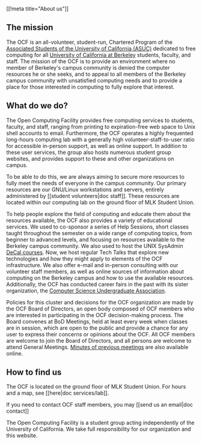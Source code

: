 [[!meta title="About us"]]


## The mission

The OCF is an all-volunteer, student-run, Chartered Program of the [Associated
Students of the University of California (ASUC)][asuc] dedicated to free
computing for all [University of California at Berkeley][berkeley] students,
faculty, and staff.  The mission of the OCF is to provide an environment where
no member of Berkeley's campus community is denied the computer resources he or
she seeks, and to appeal to all members of the Berkeley campus community with
unsatisfied computing needs and to provide a place for those interested in
computing to fully explore that interest.

## What do we do?

The Open Computing Facility provides free computing services to students,
faculty, and staff, ranging from printing to expiration-free web space to Unix
shell accounts to email. Furthermore, the OCF operates a highly frequented
long-hours computing lab with a generally high volunteer-staff-to-user ratio
for accessible in-person support, as well as online support. In addition to
these user services, the group also hosts numerous student group websites, and
provides support to these and other organizations on campus.

To be able to do this, we are always aiming to secure more resources to fully
meet the needs of everyone in the campus community.  Our primary resources are
our GNU/Linux workstations and servers, entirely administered by [[student
volunteers|doc staff]]. These resources are located within our computing lab on
the ground floor of MLK Student Union.

To help people explore the field of computing and educate them about the
resources available, the OCF also provides a variety of educational services.
We used to co-sponsor a series of Help Sessions, short classes taught
throughout the semester on a wide range of computing topics, from beginner to
advanced levels, and focusing on resources available to the Berkeley campus
community.  We also used to host the UNIX SysAdmin [DeCal courses][decal]. Now,
we host regular Tech Talks that explore new technologies and how they might
apply to elements of the OCF infrastructure. We also offer e-mail and in-person
consulting with our volunteer staff members, as well as online sources of information
about computing on the Berkeley campus and how to use the available resources.
Additionally, the OCF has conducted career fairs in the past with its sister
organization, the [Computer Science Undergraduate Association][csua].

Policies for this cluster and decisions for the OCF organization are made by
the OCF Board of Directors, an open body composed of OCF members who are interested
in participating in the OCF decision-making process. The Board convenes at BoD
Meetings, held at least every week when classes are in session, which are open to the
public and provide a chance for any user to express their concerns or opinions about
the OCF. All OCF members are welcome to join the Board of Directors, and all persons
are welcome to attend General Meetings. [Minutes of previous meetings][minutes]
are also available online.

## How to find us

The OCF is located on the ground floor of MLK Student Union. For hours and a
map, see [[here|doc services/lab]].

If you need to contact OCF staff members, you may [[send us an email|doc
contact]]

The Open Computing Facility is a student group acting independently of the
University of California.  We take full responsibility for our organization and
this website.

[asuc]: http://asuc.org
[berkeley]: http://berkeley.edu
[decal]: https://decal.ocf.berkeley.edu
[csua]: http://csua.berkeley.edu
[minutes]: https://www.ocf.berkeley.edu/~staff/bod/
